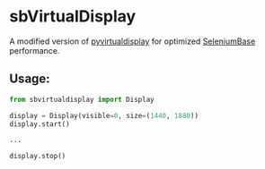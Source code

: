 # sbVirtualDisplay
A modified version of [pyvirtualdisplay](https://github.com/ponty/PyVirtualDisplay) for optimized [SeleniumBase](https://github.com/seleniumbase/SeleniumBase) performance.

## Usage:

```python
from sbvirtualdisplay import Display

display = Display(visible=0, size=(1440, 1880))
display.start()

...

display.stop()
```
